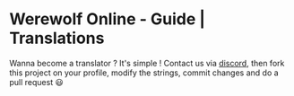 # Werewolf Online - Guide | Translations

Wanna become a translator ? It's simple ! Contact us via [discord](https://discord.gg/cWJ7kGJ), then fork this project on your profile, modify the strings, commit changes and do a pull request 😃
